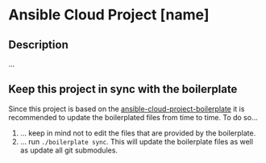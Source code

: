 # Ansible Cloud Project [name]

## Description
...

## Keep this project in sync with the boilerplate

Since this project is based on the [ansible-cloud-project-boilerplate](https://github.com/swisstxt/ansible-cloud-project-boilerplate)
it is recommended to update the boilerplated files from time to time. To do so...

1. ... keep in mind not to edit the files that are provided by the boilerplate.
2. ... run `./boilerplate sync`. This will update the boilerplate files as well as update all git submodules.
